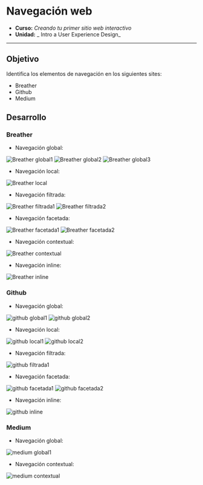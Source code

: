 # Navegación web

* **Curso:** _Creando tu primer sitio web interactivo_
* **Unidad:** _ Intro a User Experience Design_

***

## Objetivo

Identifica los elementos de navegación en los siguientes sites:
* Breather
* Github
* Medium

## Desarrollo

### Breather

* Navegación global:

![Breather global1](breather/Navegación-global-1.png)
![Breather global2](breather/Navegación-global-2.png)
![Breather global3](breather/Navegación-global-3.png)

* Navegación local:

![Breather local](breather/Navegación-local-1.png)

* Navegación filtrada:

![Breather filtrada1](breather/Navegación-filtrada-1.png)
![Breather filtrada2](breather/Navegación-filtrada-2.png)

* Navegación facetada:

![Breather facetada1](breather/Navegación-Facetada-1.png)
![Breather facetada2](breather/Navegación-Facetada-2.png)

* Navegación contextual:

![Breather contextual](breather/Navegación-contextual-1.png)

* Navegación inline:

![Breather inline](breather/Navegación-inline-1.png)

### Github

* Navegación global:

![github global1](github/Navegación-global-1.png)
![github global2](github/Navegación-global-2.png)

* Navegación local:

![github local1](github/Navegación-local-1.png)
![github local2](github/Navegación-local-2.png)

* Navegación filtrada:

![github filtrada1](github/Navegación-filtrada-1.png)

* Navegación facetada:

![github facetada1](github/Navegación-facetada-1.png)
![github facetada2](github/Navegación-facetada-2.png)

* Navegación inline:

![github inline](github/Navegación-inline-1.png)

### Medium

* Navegación global:

![medium global1](medium/Navegación-global-1.png)

* Navegación contextual:

![medium contextual](medium/Navegación-contextual-1.png)
